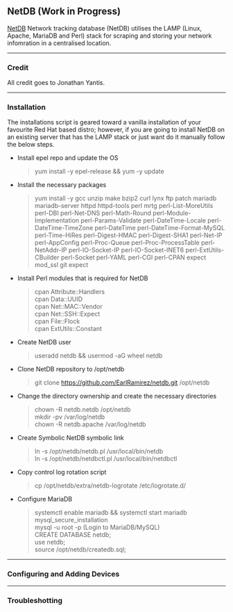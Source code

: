 
## NetDB (Work in Progress)

[NetDB](http://netdbtracking.sourceforge.net/) Network tracking database (NetDB) utilises the LAMP (Linux, Apache, MariaDB and Perl) stack for scraping and storing your network infomration in a centralised location.


-----------
### Credit

All credit goes to Jonathan Yantis.

------------
### Installation

The installations script is geared toward a vanilla installation of your favourite Red Hat based distro; however, if you are going to install NetDB on an existing server that has the LAMP stack or just want do it manually follow the below steps.

- Install epel repo and update the OS

   >yum install -y epel-release && yum -y update

- Install the necessary packages

   >yum install -y gcc unzip make bzip2 curl lynx ftp patch mariadb mariadb-server httpd httpd-tools perl mrtg perl-List-MoreUtils perl-DBI perl-Net-DNS perl-Math-Round perl-Module-Implementation perl-Params-Validate perl-DateTime-Locale perl-DateTime-TimeZone perl-DateTime perl-DateTime-Format-MySQL perl-Time-HiRes perl-Digest-HMAC perl-Digest-SHA1 perl-Net-IP perl-AppConfig perl-Proc-Queue perl-Proc-ProcessTable perl-NetAddr-IP perl-IO-Socket-IP perl-IO-Socket-INET6 perl-ExtUtils-CBuilder perl-Socket perl-YAML perl-CGI perl-CPAN expect mod_ssl git expect

- Install Perl modules that is required for NetDB

   >cpan Attribute::Handlers   
       cpan Data::UUID   
       cpan Net::MAC::Vendor   
       cpan Net::SSH::Expect   
       cpan File::Flock   
       cpan ExtUtils::Constant

- Create NetDB user 

   >useradd netdb && usermod -aG wheel netdb

- Clone NetDB repository to /opt/netdb

   >git clone https://github.com/EarlRamirez/netdb.git /opt/netdb

- Change the directory ownership and create the necessary directories

   >chown -R netdb.netdb /opt/netdb   
       mkdir -pv /var/log/netdb   
       chown -R netdb.apache /var/log/netdb

- Create Symbolic NetDB symbolic link

   >ln -s /opt/netdb/netdb.pl /usr/local/bin/netdb   
       ln -s /opt/netdb/netdbctl.pl /usr/local/bin/netdbctl

- Copy control log rotation script

   >cp /opt/netdb/extra/netdb-logrotate /etc/logrotate.d/

- Configure MariaDB

   >systemctl enable mariadb && systemctl start mariadb  
   >mysql_secure_installation  
   >mysql -u root -p (Login to MariaDB/MySQL)  
          CREATE DATABASE netdb;  
	      use netdb;   
	      source /opt/netdb/createdb.sql;  
		  


----------
### Configuring and Adding Devices

-----------
### Troubleshotting
